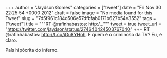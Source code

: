 
+++
author = "Jaydson Gomes"
categories = ["tweet"]
date = "Fri Nov 30 22:25:54 +0000 2012"
draft = false
image = "No media found for this Tweet"
slug = "7d5f961c184d506e57dfbfab0171b627b54e3552"
tags = ["tweet"]
title = """RT @rafinhabastos: http:/..."""
tweet = true
tweet_url = "https://twitter.com/jaydson/status/274640424503767040"
+++
RT @rafinhabastos: http://t.co/iGu8YHph. E quem é o criminoso da TV? Eu, é claro.

País hipócrita do inferno.
